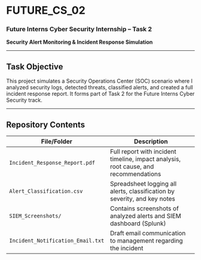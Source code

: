 # FUTURE_CS_02

### Future Interns Cyber Security Internship – Task 2  
**Security Alert Monitoring & Incident Response Simulation**

---

## Task Objective

This project simulates a Security Operations Center (SOC) scenario where I analyzed security logs, detected threats, classified alerts, and created a full incident response report. It forms part of Task 2 for the Future Interns Cyber Security track.

---

## Repository Contents

| File/Folder | Description |
|-------------|-------------|
| `Incident_Response_Report.pdf` | Full report with incident timeline, impact analysis, root cause, and recommendations |
| `Alert_Classification.csv` | Spreadsheet logging all alerts, classification by severity, and key notes |
| `SIEM_Screenshots/` | Contains screenshots of analyzed alerts and SIEM dashboard (Splunk) |
| `Incident_Notification_Email.txt` | Draft email communication to management regarding the incident |


